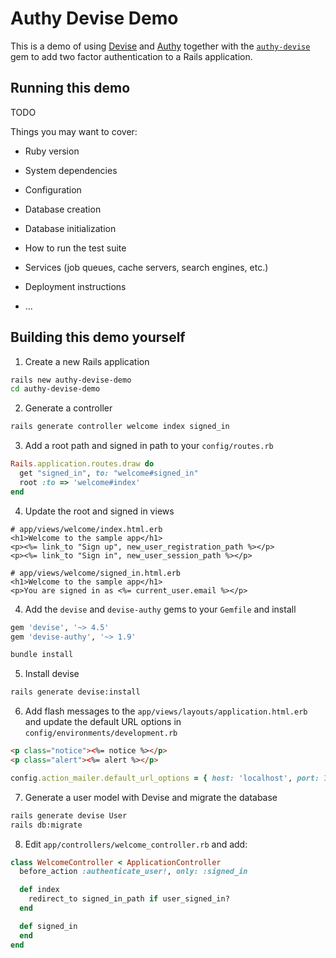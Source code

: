 # Authy Devise Demo

This is a demo of using [Devise](https://github.com/plataformatec/devise) and [Authy](https://www.twilio.com/docs/authy) together with the [`authy-devise`](https://github.com/authy/authy-devise) gem to add two factor authentication to a Rails application.

## Running this demo

TODO

Things you may want to cover:

* Ruby version

* System dependencies

* Configuration

* Database creation

* Database initialization

* How to run the test suite

* Services (job queues, cache servers, search engines, etc.)

* Deployment instructions

* ...


## Building this demo yourself

1. Create a new Rails application

  ```bash
  rails new authy-devise-demo
  cd authy-devise-demo
  ```

2. Generate a controller

  ```bash
  rails generate controller welcome index signed_in
  ```

3. Add a root path and signed in path to your `config/routes.rb`

  ```ruby
  Rails.application.routes.draw do
    get "signed_in", to: "welcome#signed_in"
    root :to => 'welcome#index'
  end
  ```

4. Update the root and signed in views

  ```erb
  # app/views/welcome/index.html.erb
  <h1>Welcome to the sample app</h1>
  <p><%= link_to "Sign up", new_user_registration_path %></p>
  <p><%= link_to "Sign in", new_user_session_path %></p>
  ```

  ```erb
  # app/views/welcome/signed_in.html.erb
  <h1>Welcome to the sample app</h1>
  <p>You are signed in as <%= current_user.email %></p>
  ```

4. Add the `devise` and `devise-authy` gems to your `Gemfile` and install

  ```ruby
  gem 'devise', '~> 4.5'
  gem 'devise-authy', '~> 1.9'
  ```

  ```bash
  bundle install
  ```

5. Install devise

  ```bash
  rails generate devise:install
  ```

6. Add flash messages to the `app/views/layouts/application.html.erb` and update the default URL options in `config/environments/development.rb`

  ```html
  <p class="notice"><%= notice %></p>
  <p class="alert"><%= alert %></p>
  ```

  ```ruby
  config.action_mailer.default_url_options = { host: 'localhost', port: 3000 }
  ```

7. Generate a user model with Devise and migrate the database

  ```bash
  rails generate devise User
  rails db:migrate
  ```

8. Edit `app/controllers/welcome_controller.rb` and add:

  ```ruby
  class WelcomeController < ApplicationController
    before_action :authenticate_user!, only: :signed_in

    def index
      redirect_to signed_in_path if user_signed_in?
    end

    def signed_in
    end
  end
  ```